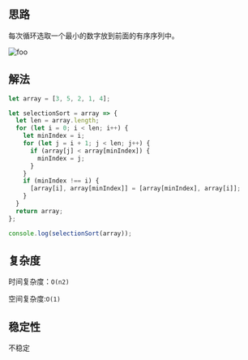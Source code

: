 ## 思路

每次循环选取一个最小的数字放到前面的有序序列中。

![foo](http://www.conardli.top/docs/%E9%80%89%E6%8B%A9%E6%8E%92%E5%BA%8F.gif)

## 解法

```javascript
let array = [3, 5, 2, 1, 4];

let selectionSort = array => {
  let len = array.length;
  for (let i = 0; i < len; i++) {
    let minIndex = i;
    for (let j = i + 1; j < len; j++) {
      if (array[j] < array[minIndex]) {
        minIndex = j;
      }
    }
    if (minIndex !== i) {
      [array[i], array[minIndex]] = [array[minIndex], array[i]];
    }
  }
  return array;
};

console.log(selectionSort(array));
```

## 复杂度

时间复杂度：`O(n2)`

空间复杂度:`O(1)`

## 稳定性

不稳定